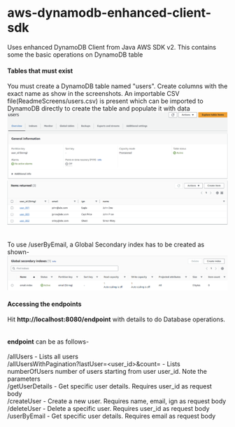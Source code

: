 # aws-dynamodb-enhanced-client-sdk

Uses enhanced DynamoDB Client from Java AWS SDK v2. This contains some the basic operations on DynamoDB table<br>


#### Tables that must exist
You must create a DynamoDB table named "users". Create columns with the exact name as show in the screenshots. An importable CSV file(ReadmeScreens/users.csv) is present which can be imported to DynamoDB directly to create the table and populate it with data<br>
![Image](ReadmeScreens/table.png?raw=true)
![Image](ReadmeScreens/tablecontents.png?raw=true)
<br>
<br><br>To use /userByEmail, a Global Secondary index has to be created as shown-<br>
![Image](ReadmeScreens/gsi.png?raw=true)

#### Accessing the endpoints
Hit **http://localhost:8080/endpoint** with details to do Database operations.<br><br><br>
**endpoint** can be as follows-<br><br>
/allUsers - Lists all users<br>
/allUsersWithPagination?lastUser=<user_id>&count=<numberOfUsers> - Lists numberOfUsers number of users starting from user user_id. Note the parameters<br>
/getUserDetails - Get specific user details. Requires user_id as request body<br>
/createUser - Create a new user. Requires name, email, ign as request body<br>
/deleteUser - Delete a specific user. Requires user_id as request body<br>
/userByEmail - Get specific user details. Requires email as request body<br>
